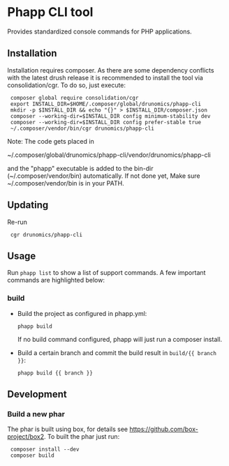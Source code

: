 # Phapp CLI tool

Provides standardized console commands for PHP applications.

## Installation

Installation requires composer. As there are some dependency conflicts with the
latest drush release it is recommended to install the tool via consolidation/cgr.
To do so, just execute:

     composer global require consolidation/cgr
     export INSTALL_DIR=$HOME/.composer/global/drunomics/phapp-cli
     mkdir -p $INSTALL_DIR && echo "{}" > $INSTALL_DIR/composer.json
     composer --working-dir=$INSTALL_DIR config minimum-stability dev
     composer --working-dir=$INSTALL_DIR config prefer-stable true
     ~/.composer/vendor/bin/cgr drunomics/phapp-cli

Note: The code gets placed in 

  ~/.composer/global/drunomics/phapp-cli/vendor/drunomics/phapp-cli
  
and the "phapp" executable is added to the bin-dir (~/.composer/vendor/bin)
automatically. If not done yet, Make sure ~/.composer/vendor/bin is in your
PATH.
 
## Updating

Re-run
      
     cgr drunomics/phapp-cli
     
## Usage

Run `phapp list` to show a list of support commands. A few important commands
are highlighted below:


### build

  - Build the project as configured in phapp.yml:
  
        phapp build
        
    If no build command configured, phapp will just run a composer install.

  - Build a certain branch and commit the build result in `build/{{ branch }}`:
  
        phapp build {{ branch }}

## Development

### Build a new phar

The phar is built using box, for details see
https://github.com/box-project/box2. To built the phar just run:

     composer install --dev
     composer build
